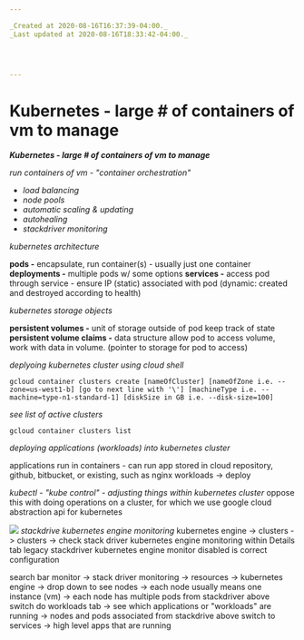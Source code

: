 ```yaml
---

_Created at 2020-08-16T16:37:39-04:00._
_Last updated at 2020-08-16T18:33:42-04:00._




---
```


# Kubernetes - large # of containers of vm to manage


_**Kubernetes - large # of containers of vm to manage**_

_run containers of vm - "container orchestration"_

*   _load balancing_
*   _node pools_
*   _automatic scaling & updating_
*   _autohealing_ 
*   _stackdriver monitoring_

_kubernetes architecture_

**pods -** encapsulate, run container(s) - usually just one container
**deployments -** multiple pods w/ some options
**services -** access pod through service - ensure IP (static) associated with pod (dynamic: created and destroyed according to health)

_kubernetes storage objects_

**persistent volumes -** unit of storage outside of pod keep track of state
**persistent volume claims -** data structure allow pod to access volume, work with data in volume. (pointer to storage for pod to access)

_deplyoing kubernetes cluster using cloud shell_

```
gcloud container clusters create [nameOfCluster] [nameOfZone i.e. --zone=us-west1-b] [go to next line with '\'] [machineType i.e. --machine=type-n1-standard-1] [diskSize in GB i.e. --disk-size=100]
```

_see list of active clusters_

```
gcloud container clusters list
```

_deploying applications (workloads) into kubernetes cluster_

applications run in containers - can run app stored in cloud repository, github, bitbucket, or existing, such as nginx
workloads -> deploy

_kubectl - "kube control" - adjusting things within kubernetes cluster_
oppose this with doing operations on a cluster, for which we use google cloud abstraction api for kubernetes

![](CS/_resources/Kubernetes_-_large_#_of_containers_of_vm_to_manage.resources/unknown_filename.png)
_stackdrive kubernetes engine monitoring_
kubernetes engine -> clusters -> clusters -> check stack driver kubernetes engine monitoring within Details tab
legacy stackdriver kubernetes engine monitor disabled is correct configuration

search bar monitor -> stack driver monitoring -> resources -> kubernetes engine -> drop down to see nodes -> each node usually means one instance (vm) -> each node has multiple pods
from stackdriver above switch do workloads tab -> see which applications or "workloads" are running -> nodes and pods associated
from stackdrive above switch to services -> high level apps that are running

